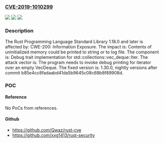 ### [CVE-2019-1010299](https://cve.mitre.org/cgi-bin/cvename.cgi?name=CVE-2019-1010299)
![](https://img.shields.io/static/v1?label=Product&message=Standard%20Library&color=blue)
![](https://img.shields.io/static/v1?label=Version&message=1.18.0%20and%20later%20%5Bfixed%3A%201.30.0%2C%20nightly%20versions%20after%20commit%20b85e4cc8fadaabd41da5b9645c08c68b8f89908d%5D%20&color=brightgreen)
![](https://img.shields.io/static/v1?label=Vulnerability&message=CWE-200%3A%20Information%20Exposure&color=brightgreen)

### Description

The Rust Programming Language Standard Library 1.18.0 and later is affected by: CWE-200: Information Exposure. The impact is: Contents of uninitialized memory could be printed to string or to log file. The component is: Debug trait implementation for std::collections::vec_deque::Iter. The attack vector is: The program needs to invoke debug printing for iterator over an empty VecDeque. The fixed version is: 1.30.0, nightly versions after commit b85e4cc8fadaabd41da5b9645c08c68b8f89908d.

### POC

#### Reference
No PoCs from references.

#### Github
- https://github.com/Qwaz/rust-cve
- https://github.com/xxg1413/rust-security

